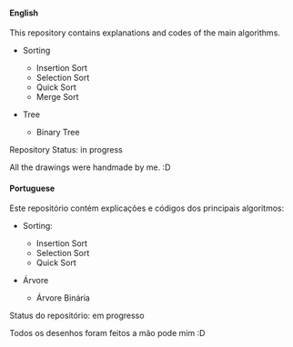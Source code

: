 #### English
This repository contains explanations and codes of the main algorithms.

- Sorting
  - Insertion Sort
  - Selection Sort
  - Quick Sort
  - Merge Sort

- Tree
  - Binary Tree

Repository Status: in progress

All the drawings were handmade by me. :D


#### Portuguese

Este repositório contém explicações e códigos dos principais algoritmos:

- Sorting: 
  - Insertion Sort
  - Selection Sort
  - Quick Sort

- Árvore
  - Árvore Binária



Status do repositório: em progresso

Todos os desenhos foram feitos a mão pode mim :D
